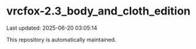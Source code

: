 # vrcfox-2.3_body_and_cloth_edition

Last updated: 2025-06-20 03:05:14

This repository is automatically maintained.
